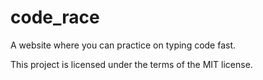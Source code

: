 # code_race
A website where you can practice on typing code fast.

This project is licensed under the terms of the MIT license.
